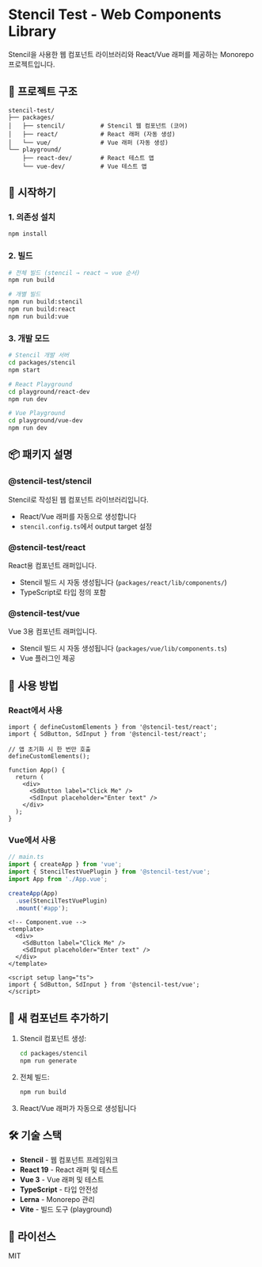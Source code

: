# Stencil Test - Web Components Library

Stencil을 사용한 웹 컴포넌트 라이브러리와 React/Vue 래퍼를 제공하는 Monorepo 프로젝트입니다.

## 📁 프로젝트 구조

```
stencil-test/
├── packages/
│   ├── stencil/          # Stencil 웹 컴포넌트 (코어)
│   ├── react/            # React 래퍼 (자동 생성)
│   └── vue/              # Vue 래퍼 (자동 생성)
└── playground/
    ├── react-dev/        # React 테스트 앱
    └── vue-dev/          # Vue 테스트 앱
```

## 🚀 시작하기

### 1. 의존성 설치

```bash
npm install
```

### 2. 빌드

```bash
# 전체 빌드 (stencil → react → vue 순서)
npm run build

# 개별 빌드
npm run build:stencil
npm run build:react
npm run build:vue
```

### 3. 개발 모드

```bash
# Stencil 개발 서버
cd packages/stencil
npm start

# React Playground
cd playground/react-dev
npm run dev

# Vue Playground
cd playground/vue-dev
npm run dev
```

## 📦 패키지 설명

### @stencil-test/stencil

Stencil로 작성된 웹 컴포넌트 라이브러리입니다.
- React/Vue 래퍼를 자동으로 생성합니다
- `stencil.config.ts`에서 output target 설정

### @stencil-test/react

React용 컴포넌트 래퍼입니다.
- Stencil 빌드 시 자동 생성됩니다 (`packages/react/lib/components/`)
- TypeScript로 타입 정의 포함

### @stencil-test/vue

Vue 3용 컴포넌트 래퍼입니다.
- Stencil 빌드 시 자동 생성됩니다 (`packages/vue/lib/components.ts`)
- Vue 플러그인 제공

## 🔧 사용 방법

### React에서 사용

```tsx
import { defineCustomElements } from '@stencil-test/react';
import { SdButton, SdInput } from '@stencil-test/react';

// 앱 초기화 시 한 번만 호출
defineCustomElements();

function App() {
  return (
    <div>
      <SdButton label="Click Me" />
      <SdInput placeholder="Enter text" />
    </div>
  );
}
```

### Vue에서 사용

```typescript
// main.ts
import { createApp } from 'vue';
import { StencilTestVuePlugin } from '@stencil-test/vue';
import App from './App.vue';

createApp(App)
  .use(StencilTestVuePlugin)
  .mount('#app');
```

```vue
<!-- Component.vue -->
<template>
  <div>
    <SdButton label="Click Me" />
    <SdInput placeholder="Enter text" />
  </div>
</template>

<script setup lang="ts">
import { SdButton, SdInput } from '@stencil-test/vue';
</script>
```

## 📝 새 컴포넌트 추가하기

1. Stencil 컴포넌트 생성:
   ```bash
   cd packages/stencil
   npm run generate
   ```

2. 전체 빌드:
   ```bash
   npm run build
   ```

3. React/Vue 래퍼가 자동으로 생성됩니다

## 🛠️ 기술 스택

- **Stencil** - 웹 컴포넌트 프레임워크
- **React 19** - React 래퍼 및 테스트
- **Vue 3** - Vue 래퍼 및 테스트
- **TypeScript** - 타입 안전성
- **Lerna** - Monorepo 관리
- **Vite** - 빌드 도구 (playground)

## 📄 라이선스

MIT
